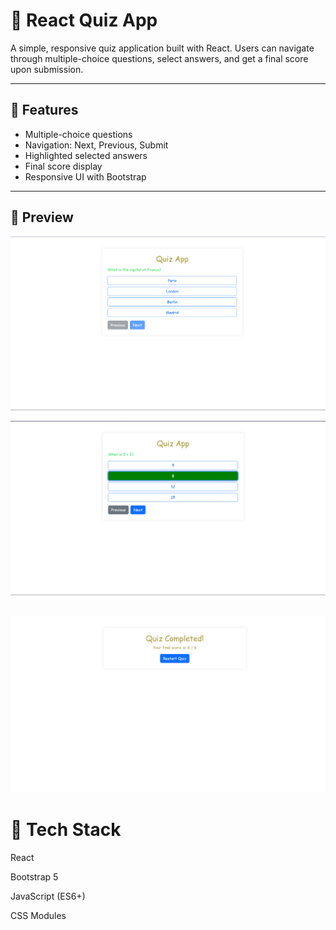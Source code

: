 # 🧠 React Quiz App

A simple, responsive quiz application built with React. Users can navigate through multiple-choice questions, select answers, and get a final score upon submission.

---

## 🚀 Features

- Multiple-choice questions
- Navigation: Next, Previous, Submit
- Highlighted selected answers
- Final score display
- Responsive UI with Bootstrap

---

## 📸 Preview

![Image alt](https://github.com/navinpaskanti/quiz-app/blob/5c69452b1c88d47c011d435c6a72df1d5da99970/quiz1.png)

![Image_alt](https://github.com/navinpaskanti/quiz-app/blob/dc2ad189c16ea10b69a2169f6546e1bc7faf17f9/quiz2.png)

![Image_alt](https://github.com/navinpaskanti/quiz-app/blob/0e1f1ae753c6063032f95ce5512d24122a09ca30/quiz3.png)
---

# 🧪 Tech Stack

React

Bootstrap 5

JavaScript (ES6+)

CSS Modules

